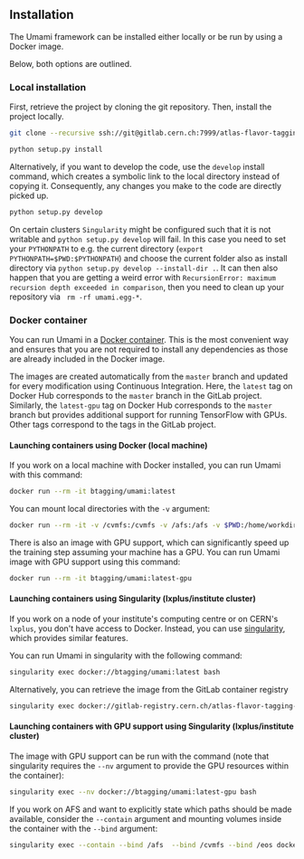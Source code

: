 ## Installation

The Umami framework can be installed either locally or be run by using a Docker image.

Below, both options are outlined.

### Local installation

First, retrieve the project by cloning the git repository. Then, install the project locally.

```bash
git clone --recursive ssh://git@gitlab.cern.ch:7999/atlas-flavor-tagging-tools/algorithms/umami.git

python setup.py install

```

Alternatively, if you want to develop the code, use the `develop` install command, which creates a symbolic link to the local directory instead of copying it.
Consequently, any changes you make to the code are directly picked up.

```bash
python setup.py develop
```

On certain clusters `Singularity` might be configured such that it is not writable and `python setup.py develop` will fail. In this case you need to set your `PYTHONPATH` to e.g. the current directory (`export PYTHONPATH=$PWD:$PYTHONPATH`) and choose the current folder also as install directory via `python setup.py develop --install-dir .`. It can then also happen that you are getting a weird error with `RecursionError: maximum recursion depth exceeded in comparison`, then you need to clean up your repository via ` rm -rf umami.egg-*`.

### Docker container
You can run Umami in a [Docker container](https://www.docker.com/resources/what-container). This is the most convenient way and ensures that you are not required to install any dependencies as those are already included in the Docker image.

The images are created automatically from the `master` branch and updated for every modification using Continuous Integration. Here, the `latest` tag on Docker Hub corresponds to the `master` branch in the GitLab project. Similarly, the `latest-gpu` tag on Docker Hub corresponds to the `master` branch but provides additional support for running TensorFlow with GPUs.
Other tags correspond to the tags in the GitLab project.

#### Launching containers using Docker (local machine)
If you work on a local machine with Docker installed, you can run Umami with this command:
```bash
docker run --rm -it btagging/umami:latest
```

You can mount local directories with the `-v` argument:
```bash
docker run --rm -it -v /cvmfs:/cvmfs -v /afs:/afs -v $PWD:/home/workdir btagging/umami:latest
```

There is also an image with GPU support, which can significantly speed up the training step assuming your machine has a GPU.
You can run Umami image with GPU support using this command:

```bash
docker run --rm -it btagging/umami:latest-gpu
```

#### Launching containers using Singularity (lxplus/institute cluster)
If you work on a node of your institute's computing centre or on CERN's `lxplus`, you don't have access to Docker.
Instead, you can use [singularity](https://sylabs.io/guides/3.7/user-guide/introduction.html), which provides similar features.

You can run Umami in singularity with the following command:
```bash
singularity exec docker://btagging/umami:latest bash
```

Alternatively, you can retrieve the image from the GitLab container registry
```bash
singularity exec docker://gitlab-registry.cern.ch/atlas-flavor-tagging-tools/algorithms/umami:latest bash
```

#### Launching containers with GPU support using Singularity (lxplus/institute cluster)

The image with GPU support can be run with the command (note that singularity requires the `--nv` argument to provide the GPU resources within the container):
```bash
singularity exec --nv docker://btagging/umami:latest-gpu bash
```

If you work on AFS and want to explicitly state which paths should be made available, consider the `--contain` argument and mounting volumes inside the container with the `--bind` argument:
```bash
singularity exec --contain --bind /afs  --bind /cvmfs --bind /eos docker://btagging/umami:latest bash
```
